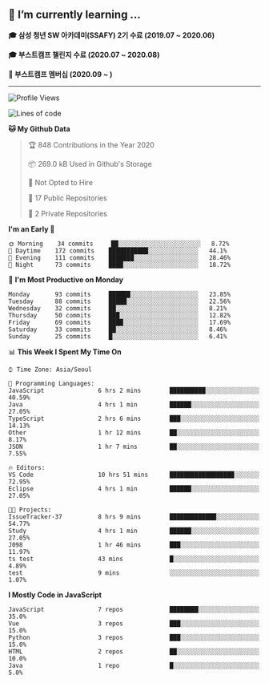 ## 🌱 I’m currently learning ...

**🎓 삼성 청년 SW 아카데미(SSAFY) 2기 수료 (2019.07 ~ 2020.06)**

**🎓 부스트캠프 챌린지 수료 (2020.07 ~ 2020.08)**

**🏃  부스트캠프 멤버십 (2020.09 ~ )**
 
-----

<!--START_SECTION:waka-->
![Profile Views](http://img.shields.io/badge/Profile%20Views-1-blue)

![Lines of code](https://img.shields.io/badge/From%20Hello%20World%20I%27ve%20Written-34.5%20million%20lines%20of%20code-blue)

**🐱 My Github Data** 

> 🏆 848 Contributions in the Year 2020
 > 
> 📦 269.0 kB Used in Github's Storage 
 > 
> 🚫 Not Opted to Hire
 > 
> 📜 17 Public Repositories
 > 
> 🔑 2 Private Repositories 

**I'm an Early 🐤** 

```text
🌞 Morning    34 commits     ██░░░░░░░░░░░░░░░░░░░░░░░   8.72% 
🌆 Daytime    172 commits    ███████████░░░░░░░░░░░░░░   44.1% 
🌃 Evening    111 commits    ███████░░░░░░░░░░░░░░░░░░   28.46% 
🌙 Night      73 commits     ████░░░░░░░░░░░░░░░░░░░░░   18.72%

```
📅 **I'm Most Productive on Monday** 

```text
Monday       93 commits     ██████░░░░░░░░░░░░░░░░░░░   23.85% 
Tuesday      88 commits     █████░░░░░░░░░░░░░░░░░░░░   22.56% 
Wednesday    32 commits     ██░░░░░░░░░░░░░░░░░░░░░░░   8.21% 
Thursday     50 commits     ███░░░░░░░░░░░░░░░░░░░░░░   12.82% 
Friday       69 commits     ████░░░░░░░░░░░░░░░░░░░░░   17.69% 
Saturday     33 commits     ██░░░░░░░░░░░░░░░░░░░░░░░   8.46% 
Sunday       25 commits     █░░░░░░░░░░░░░░░░░░░░░░░░   6.41%

```


📊 **This Week I Spent My Time On** 

```text
⌚︎ Time Zone: Asia/Seoul

💬 Programming Languages: 
JavaScript               6 hrs 2 mins        ██████████░░░░░░░░░░░░░░░   40.59% 
Java                     4 hrs 1 min         ██████░░░░░░░░░░░░░░░░░░░   27.05% 
TypeScript               2 hrs 6 mins        ███░░░░░░░░░░░░░░░░░░░░░░   14.13% 
Other                    1 hr 12 mins        ██░░░░░░░░░░░░░░░░░░░░░░░   8.17% 
JSON                     1 hr 7 mins         ██░░░░░░░░░░░░░░░░░░░░░░░   7.55%

🔥 Editors: 
VS Code                  10 hrs 51 mins      ██████████████████░░░░░░░   72.95% 
Eclipse                  4 hrs 1 min         ██████░░░░░░░░░░░░░░░░░░░   27.05%

🐱‍💻 Projects: 
IssueTracker-37          8 hrs 9 mins        █████████████░░░░░░░░░░░░   54.77% 
Study                    4 hrs 1 min         ██████░░░░░░░░░░░░░░░░░░░   27.05% 
J098                     1 hr 46 mins        ███░░░░░░░░░░░░░░░░░░░░░░   11.97% 
ts test                  43 mins             █░░░░░░░░░░░░░░░░░░░░░░░░   4.89% 
test                     9 mins              ░░░░░░░░░░░░░░░░░░░░░░░░░   1.07%

```

**I Mostly Code in JavaScript** 

```text
JavaScript               7 repos             ████████░░░░░░░░░░░░░░░░░   35.0% 
Vue                      3 repos             ███░░░░░░░░░░░░░░░░░░░░░░   15.0% 
Python                   3 repos             ███░░░░░░░░░░░░░░░░░░░░░░   15.0% 
HTML                     2 repos             ██░░░░░░░░░░░░░░░░░░░░░░░   10.0% 
Java                     1 repo              █░░░░░░░░░░░░░░░░░░░░░░░░   5.0%

```



<!--END_SECTION:waka-->
